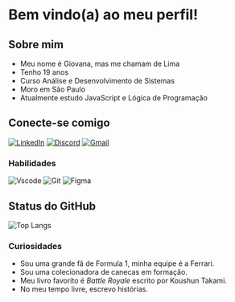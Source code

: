 # Bem vindo(a) ao meu perfil!
## Sobre mim
- Meu nome é Giovana, mas me chamam de Lima
- Tenho 19 anos
- Curso Análise e Desenvolvimento de Sistemas
- Moro em São Paulo
- Atualmente estudo JavaScript e Lógica de Programação
  
## Conecte-se comigo
[![LinkedIn](https://img.shields.io/badge/LinkedIn-0077B5?style=for-the-badge&logo=linkedin&logoColor=white)](https://www.linkedin.com/in/giovana-lima53)
[![Discord](https://img.shields.io/badge/Discord-7289DA?style=for-the-badge&logo=discord&logoColor=white)](https://discord.com/channels/@kseokcherry/)
[![Gmail](https://img.shields.io/badge/Gmail-333333?style=for-the-badge&logo=gmail&logoColor=red)](mailto:giovanalimaoliveira05@gmail.com)

### Habilidades
![Vscode](https://img.shields.io/badge/Vscode-007ACC?style=for-the-badge&logo=visual-studio-code&logoColor=white)
![Git](https://img.shields.io/badge/GIT-E44C30?style=for-the-badge&logo=git&logoColor=white)
![Figma](https://img.shields.io/badge/Figma-696969?style=for-the-badge&logo=figma&logoColor=figma)

## Status do GitHub
![Top Langs](https://github-readme-stats-git-masterrstaa-rickstaa.vercel.app/api/top-langs/?username=giovanalimads&layout=compact&bg_color=000&border_color=fff&title_color=fff&text_color=FFF)

### Curiosidades
- Sou uma grande fã de Formula 1, minha equipe é a Ferrari.
- Sou uma colecionadora de canecas em formação.
- Meu livro favorito é _Battle Royale_ escrito por Koushun Takami.
- No meu tempo livre, escrevo histórias.
